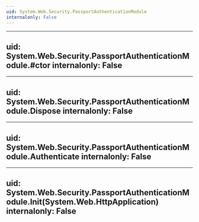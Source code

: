 ```yaml
---
uid: System.Web.Security.PassportAuthenticationModule
internalonly: False
---
```


---
uid: System.Web.Security.PassportAuthenticationModule.#ctor
internalonly: False
---

---
uid: System.Web.Security.PassportAuthenticationModule.Dispose
internalonly: False
---

---
uid: System.Web.Security.PassportAuthenticationModule.Authenticate
internalonly: False
---

---
uid: System.Web.Security.PassportAuthenticationModule.Init(System.Web.HttpApplication)
internalonly: False
---
